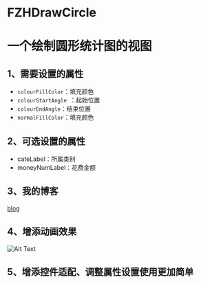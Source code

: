 # FZHDrawCircle
一个绘制圆形统计图的视图
====
## 1、需要设置的属性<br>
  * `colourFillColor`：填充颜色<br>
  * `colourStartAngle `：起始位置<br>
  * `colourEndAngle`：结束位置<br>
  * `normalFillColor`：填充颜色<br>

## 2、可选设置的属性<br>
  * cateLabel：所属类别<br>
  * moneyNumLabel：花费金额<br>

## 3、我的博客<br>
[blog](http://www.cnblogs.com/fengzhihao/)

## 4、增添动画效果
![Alt Text](https://github.com/fengzhihao123/FZHDrawCircle/blob/master/FZHDrawCircle/fzhPopView.gif)

## 5、增添控件适配、调整属性设置使用更加简单
  
